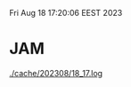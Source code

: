 Fri Aug 18 17:20:06 EEST 2023
# JAM
<a href='./cache/202308/18_17.log'>./cache/202308/18_17.log</a>
